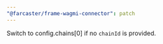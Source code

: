 ```yaml
---
"@farcaster/frame-wagmi-connector": patch
---
```


Switch to config.chains[0] if no `chainId` is provided.
